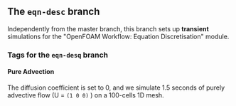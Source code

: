 ## The `eqn-desc` branch

Independently from the master branch, this branch sets up **transient**
simulations for the "OpenFOAM Workflow: Equation Discretisation"
module.

### Tags for the `eqn-desq` branch

#### Pure Advection

The diffusion coefficient is set to 0, and we simulate 1.5 seconds of purely advective
flow (U = `(1 0 0)` ) on a 100-cells 1D mesh.
